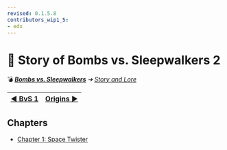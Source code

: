 ```yaml
---
revised: 0.1.5.8
contributors_wip1_5:
- edx
---
```


# 📁 Story of Bombs vs. Sleepwalkers 2

💣 ***[Bombs vs. Sleepwalkers](/README.md)** ➔ [Story and Lore](/story/readme.md)*

| [◀️ BvS 1](/story/bvs1/readme.md) | [Origins ▶️](/story/bvso/readme.md) |
| --: | :-- |

## Chapters

- [Chapter 1: Space Twister](/story/bvs2/01_space_twister.md)
